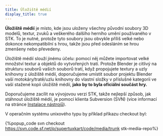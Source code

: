 ```yaml
---
title: Úložiště médií
display_title: true
---
```

**Úložiště médií** je místo, kde jsou uloženy všechny původní soubory 3D modelů, textur, zvuků a veškerého dalšího herního umění používaného v STK. To je nutné, protože tyto soubory jsou obvykle příliš velké nebo dokonce nekompatibilní s hrou, takže jsou před odesláním se hrou zmenšeny nebo převedeny.

Úložiště médií slouží jinému účelu: pomocí něj můžete importovat velké množství textur a objektů do vytvořených tratí. Protože Blender je citlivý na strukturu souborů vašich souborů tratí, když propojujete textury a uzly knihovny z úložiště médií, doporučujeme umístit soubor projektu Blender vaší motokáry/tratě/uzlu knihovny do vlastní složky v příslušné kategorii ve vaší stažené kopii úložiště médií, **jako by to byla oficiální součást hry.**

Doporučujeme zacílit na vývojovou verzi STK, takže nejlepší způsob, jak stáhnout úložiště médií, je pomocí klienta Subversion (SVN) (více informací na stránce [Instalace nástrojů](Installing_Tools)).

V operačním systému unixového typu by příklad příkazu checkout byl:

{%popup_code
svn checkout https://svn.code.sf.net/p/supertuxkart/code/media/trunk stk-media-repo%}
